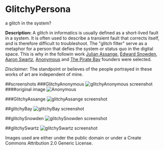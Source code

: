 # GlitchyPersona
a glitch in the system?

__Description:__ A glitch in informatics is usually defined as a short-lived fault in a system. It is often used to describe a transient fault that corrects itself, and is therefore difficult to troubleshoot. The "glitch filter" serve as a metaphor for a person that defies the system or status quo in the digital space. This is why in the followin work [Julian Assange](http://en.wikipedia.org/wiki/Julian_Assange), [Edward Snowden](http://en.wikipedia.org/wiki/Edward_Snowden), [Aaron Swartz](http://en.wikipedia.org/wiki/Aaron_Swartz), [Anonymous](http://en.wikipedia.org/wiki/Anonymous_%28group%29) and [The Pirate Bay](http://en.wikipedia.org/wiki/The_Pirate_Bay) founders were selected.

_Disclaimer:_ The standpoint or believes of the people portrayed in these works of art are independent of mine.

##screenshots
###GlitchyAnonymous
![glitchyAnonymous screenshot](https://raw.githubusercontent.com/alejandrogarciasalas/GlitchyPersona/master/glitchyAnonymous/screenshots/screenshot-1.png)  
####original image
![Anonymous](https://raw.githubusercontent.com/alejandrogarciasalas/GlitchyPersona/master/glitchyAnonymous/data/image.jpg)

###GlitchyAssange
![glitchyAssange screenshot](https://raw.githubusercontent.com/alejandrogarciasalas/GlitchyPersona/master/glitchyAssange/screenshots/screenshot-1.png)

##glitchyBay
![glitchyBay screenshot](https://raw.githubusercontent.com/alejandrogarciasalas/GlitchyPersona/master/glitchyBay/screenshots/screenshot-1.png)  

##glitchySnowden
![glitchySnowden screenshot](https://raw.githubusercontent.com/alejandrogarciasalas/GlitchyPersona/master/glitchySnowden/screenshots/screenshot-1.png)  

##glitchySwartz
![glitchySwartz screenshot](https://raw.githubusercontent.com/alejandrogarciasalas/GlitchyPersona/master/glitchySwartz/screenshots/screenshot-1.png)

Images used are either under the public domain or under a Create Commons Attribution 2.0 Generic License.
